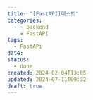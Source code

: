 ```yaml
---
title: "[FastAPI]테스트"
categories:
  - - backend
    - FastAPI
tags:
  - FastAPi
date: 
status:
  - done
created: 2024-02-04T13:05
updated: 2024-07-11T09:32
draft: true
---
```



